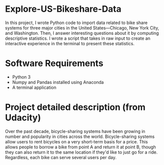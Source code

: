 # Explore-US-Bikeshare-Data
In this project, I wrote Python code to import data related to bike share systems 
for three major cities in the United States—Chicago, New York City, and Washington.
Then, I answer interesting questions about it by computing descriptive statistics. 
I wrote a script that takes in raw input to create an interactive experience in 
the terminal to present these statistics.

# Software Requirements
* Python 3
* Numpy and Pandas installed using Anaconda
* A terminal application

# Project detailed description (from Udacity)
Over the past decade, bicycle-sharing systems have been growing in number and 
popularity in cities across the world. Bicycle-sharing systems allow users to 
rent bicycles on a very short-term basis for a price. This allows people to 
borrow a bike from point A and return it at point B, though they can also return 
it to the same location if they'd like to just go for a ride. Regardless, each 
bike can serve several users per day.
